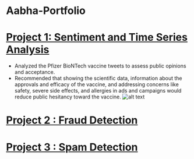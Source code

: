# Aabha-Portfolio

# [Project 1: Sentiment and Time Series Analysis](https://github.com/AabhaD/Sentiment-and-Time-Series-Analysis)

* Analyzed the Pfizer BioNTech vaccine tweets to assess public opinions and acceptance.
* Recommended that showing the scientific data, information about the approvals and efficacy of the vaccine, and addressing concerns like safety, severe side effects, and allergies in ads and campaigns would reduce public hesitancy toward the vaccine.
![alt text](image.jpg)

# [Project 2 : Fraud Detection](https://github.com/AabhaD/Fraud-Detection)


# [Project 3 : Spam Detection](https://github.com/AabhaD/Spam-Detection)
